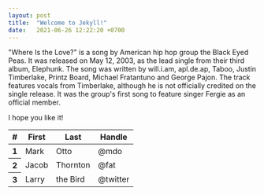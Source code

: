 ```yaml
---
layout: post
title:  "Welcome to Jekyll!"
date:   2021-06-26 12:22:20 +0700
---
```


"Where Is the Love?" is a song by American hip hop group the Black Eyed Peas. It was released on May 12, 2003, as the lead single from their third album, Elephunk. The song was written by will.i.am, apl.de.ap, Taboo, Justin Timberlake, Printz Board, Michael Fratantuno and George Pajon. The track features vocals from Timberlake, although he is not officially credited on the single release. It was the group's first song to feature singer Fergie as an official member. 

I hope you like it!

<table class="table">
  <thead>
    <tr>
      <th scope="col">#</th>
      <th scope="col">First</th>
      <th scope="col">Last</th>
      <th scope="col">Handle</th>
    </tr>
  </thead>
  <tbody>
    <tr>
      <th scope="row">1</th>
      <td>Mark</td>
      <td>Otto</td>
      <td>@mdo</td>
    </tr>
    <tr>
      <th scope="row">2</th>
      <td>Jacob</td>
      <td>Thornton</td>
      <td>@fat</td>
    </tr>
    <tr>
      <th scope="row">3</th>
      <td>Larry</td>
      <td>the Bird</td>
      <td>@twitter</td>
    </tr>
  </tbody>
</table>
